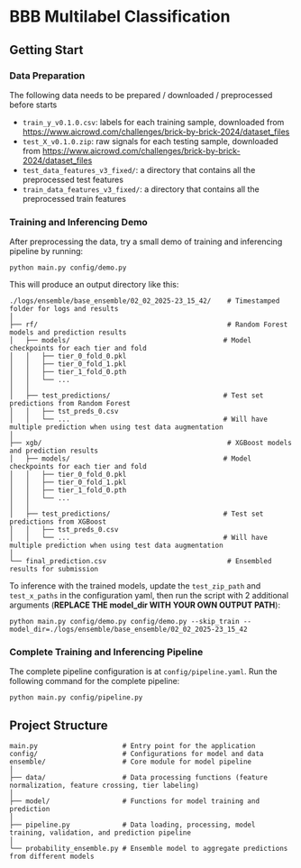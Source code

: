 # BBB Multilabel Classification

## Getting Start
### Data Preparation
The following data needs to be prepared / downloaded / preprocessed before starts

- `train_y_v0.1.0.csv`: labels for each training sample, downloaded from https://www.aicrowd.com/challenges/brick-by-brick-2024/dataset_files
- `test_X_v0.1.0.zip`: raw signals for each testing sample, downloaded from https://www.aicrowd.com/challenges/brick-by-brick-2024/dataset_files
- `test_data_features_v3_fixed/`: a directory that contains all the preprocessed test features
- `train_data_features_v3_fixed/`: a directory that contains all the preprocessed train features

### Training and Inferencing Demo
After preprocessing the data, try a small demo of training and inferencing pipeline by running:
```
python main.py config/demo.py
```

This will produce an output directory like this:
```
./logs/ensemble/base_ensemble/02_02_2025-23_15_42/    # Timestamped folder for logs and results
│
├── rf/                                               # Random Forest models and prediction results
│   ├── models/                                      # Model checkpoints for each tier and fold
│   │   ├── tier_0_fold_0.pkl
│   │   ├── tier_0_fold_1.pkl
│   │   ├── tier_1_fold_0.pth
│   │   └── ...
│   │
│   ├── test_predictions/                            # Test set predictions from Random Forest
│   │   ├── tst_preds_0.csv
│   │   └── ...                                      # Will have multiple prediction when using test data augmentation
│
├── xgb/                                              # XGBoost models and prediction results
│   ├── models/                                      # Model checkpoints for each tier and fold
│   │   ├── tier_0_fold_0.pkl
│   │   ├── tier_0_fold_1.pkl
│   │   ├── tier_1_fold_0.pth
│   │   └── ...
│   │
│   ├── test_predictions/                            # Test set predictions from XGBoost
│   │   ├── tst_preds_0.csv
│   │   └── ...                                      # Will have multiple prediction when using test data augmentation
│
└── final_prediction.csv                              # Ensembled results for submission
```

To inference with the trained models, update the `test_zip_path` and `test_x_paths` in the configuration yaml, then run the script with 2 additional arguments (**REPLACE THE model_dir WITH YOUR OWN OUTPUT PATH**):
```
python main.py config/demo.py config/demo.py --skip_train --model_dir=./logs/ensemble/base_ensemble/02_02_2025-23_15_42
```

### Complete Training and Inferencing Pipeline
The complete pipeline configuration is at `config/pipeline.yaml`. Run the following command for the complete pipeline:
```
python main.py config/pipeline.py
```

## Project Structure
```
main.py                     # Entry point for the application
config/                     # Configurations for model and data
ensemble/                   # Core module for model pipeline
│
├── data/                   # Data processing functions (feature normalization, feature crossing, tier labeling)
│
├── model/                  # Functions for model training and prediction
│
├── pipeline.py             # Data loading, processing, model training, validation, and prediction pipeline
│
└── probability_ensemble.py # Ensemble model to aggregate predictions from different models
```

